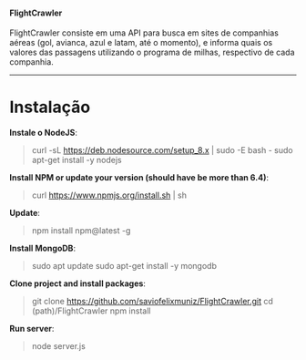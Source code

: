 #### FlightCrawler

FlightCrawler consiste em uma API para busca em sites de companhias aéreas (gol, avianca, azul e latam, até o momento), e informa quais os valores das passagens utilizando o programa de milhas, respectivo de cada companhia.

***

# Instalação

**Instale o NodeJS**: <br />
> curl -sL https://deb.nodesource.com/setup_8.x | sudo -E bash -
> sudo apt-get install -y nodejs

**Install NPM or update your version (should have be more than 6.4)**: <br />
> curl https://www.npmjs.org/install.sh | sh

**Update**: <br />
> npm install npm@latest -g

**Install MongoDB**: <br />
> sudo apt update
> sudo apt-get install -y mongodb

**Clone project and install packages**: <br />
> git clone https://github.com/saviofelixmuniz/FlightCrawler.git
> cd (path)/FlightCrawler
> npm install

**Run server**: <br />
> node server.js
